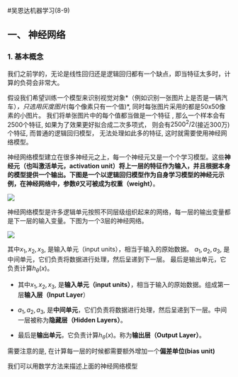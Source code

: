#吴恩达机器学习(8-9)


## 一、 神经网络

### 1. 基本概念

我们之前学的，无论是线性回归还是逻辑回归都有一个缺点，即当特征太多时，计算的负荷会非常大。

假设我们希望训练一个模型来识别视觉对象*（例如识别一张图片上是否是一辆汽车）*，只选用灰度图片*(每个像素只有一个值)*,  同时每张图片采用的都是50x50像素的小图片。 我们将单张图片中的每个值都当做是一个特征 , 那么一个样本会有2500个特征,  如果为了效果更好拟合成二次多项式， 则会有$2500^2/2$(接近300万)个特征,  而普通的逻辑回归模型， 无法处理如此多的特征, 这时就需要使用神经网络模型。


神经网络模型建立在很多神经元之上，每一个神经元又是一个个学习模型。这些**神经元（也叫激活单元，activation unit）**将上一层的特征作为输入，并且根据本身的模型提供一个输出。下图是一个以逻辑回归模型作为自身学习模型的神经元示例，在神经网络中，参数$\theta$又可被成为**权重（weight）**。

![](http://www.ai-start.com/ml2014/images/c2233cd74605a9f8fe69fd59547d3853.jpg)

神经网络模型是许多逻辑单元按照不同层级组织起来的网络，每一层的输出变量都是下一层的输入变量。下图为一个3层的神经网络。

![](http://www.ai-start.com/ml2014/images/8293711e1d23414d0a03f6878f5a2d91.jpg)

其中$x_1 , x_2 , x_3$, 是输入单元（input units），相当于输入的原始数据。 $a_1, a_2, a_3,$ 是中间单元，它们负责将数据进行处理，然后呈递到下一层。 最后是输出单元，它负责计算$h_\theta(x)$。

+ 其中$x_1 , x_2 , x_3$, 是**输入单元（input units）**，相当于输入的原始数据。组成第一层**输入层（Input Layer**）

+  $a_1, a_2, a_3,$ 是**中间单元**，它们负责将数据进行处理，然后呈递到下一层。中间一层被称为**隐藏层（Hidden Layers）**。

+ 最后是**输出单元**，它负责计算$h_\theta(x)$。称为**输出层（Output Layer）**。

需要注意的是, 在计算每一层的时候都需要额外增加一个**偏差单位(bias unit)**


我们可以用数学方法来描述上面的神经网络模型








